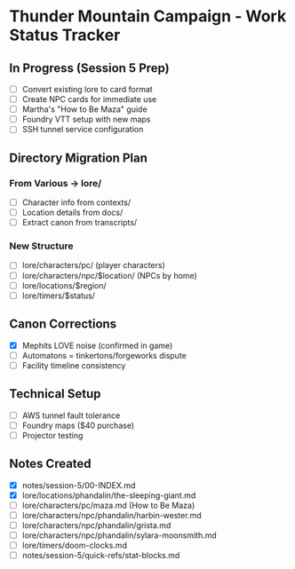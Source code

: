 # Thunder Mountain Campaign - Work Status Tracker

## In Progress (Session 5 Prep)
- [ ] Convert existing lore to card format
- [ ] Create NPC cards for immediate use
- [ ] Martha's "How to Be Maza" guide
- [ ] Foundry VTT setup with new maps
- [ ] SSH tunnel service configuration

## Directory Migration Plan
### From Various → lore/
- [ ] Character info from contexts/
- [ ] Location details from docs/
- [ ] Extract canon from transcripts/

### New Structure
- [ ] lore/characters/pc/ (player characters)
- [ ] lore/characters/npc/$location/ (NPCs by home)
- [ ] lore/locations/$region/
- [ ] lore/timers/$status/

## Canon Corrections
- [x] Mephits LOVE noise (confirmed in game)
- [ ] Automatons = tinkertons/forgeworks dispute
- [ ] Facility timeline consistency

## Technical Setup
- [ ] AWS tunnel fault tolerance
- [ ] Foundry maps ($40 purchase)
- [ ] Projector testing

## Notes Created
- [x] notes/session-5/00-INDEX.md
- [x] lore/locations/phandalin/the-sleeping-giant.md
- [ ] lore/characters/pc/maza.md (How to Be Maza)
- [ ] lore/characters/npc/phandalin/harbin-wester.md
- [ ] lore/characters/npc/phandalin/grista.md
- [ ] lore/characters/npc/phandalin/sylara-moonsmith.md
- [ ] lore/timers/doom-clocks.md
- [ ] notes/session-5/quick-refs/stat-blocks.md
